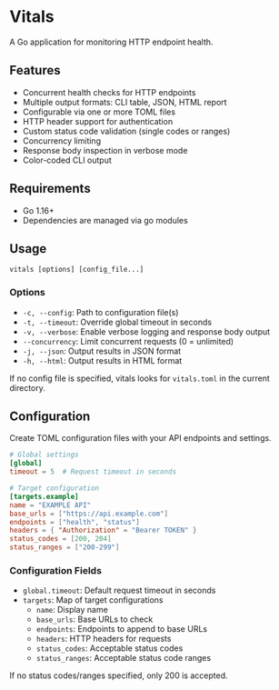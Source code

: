 # Vitals

A Go application for monitoring HTTP endpoint health.

## Features

- Concurrent health checks for HTTP endpoints
- Multiple output formats: CLI table, JSON, HTML report
- Configurable via one or more TOML files
- HTTP header support for authentication
- Custom status code validation (single codes or ranges)
- Concurrency limiting
- Response body inspection in verbose mode
- Color-coded CLI output

## Requirements

- Go 1.16+
- Dependencies are managed via go modules

## Usage

```
vitals [options] [config_file...]
```

### Options

- `-c, --config`: Path to configuration file(s)
- `-t, --timeout`: Override global timeout in seconds
- `-v, --verbose`: Enable verbose logging and response body output
- `--concurrency`: Limit concurrent requests (0 = unlimited)
- `-j, --json`: Output results in JSON format
- `-h, --html`: Output results in HTML format

If no config file is specified, vitals looks for `vitals.toml` in the current directory.

## Configuration

Create TOML configuration files with your API endpoints and settings.

```toml
# Global settings
[global]
timeout = 5  # Request timeout in seconds

# Target configuration
[targets.example]
name = "EXAMPLE API"
base_urls = ["https://api.example.com"]
endpoints = ["health", "status"]
headers = { "Authorization" = "Bearer TOKEN" }
status_codes = [200, 204]
status_ranges = ["200-299"]
```

### Configuration Fields

- `global.timeout`: Default request timeout in seconds
- `targets`: Map of target configurations
  - `name`: Display name
  - `base_urls`: Base URLs to check
  - `endpoints`: Endpoints to append to base URLs
  - `headers`: HTTP headers for requests
  - `status_codes`: Acceptable status codes
  - `status_ranges`: Acceptable status code ranges

If no status codes/ranges specified, only 200 is accepted.
